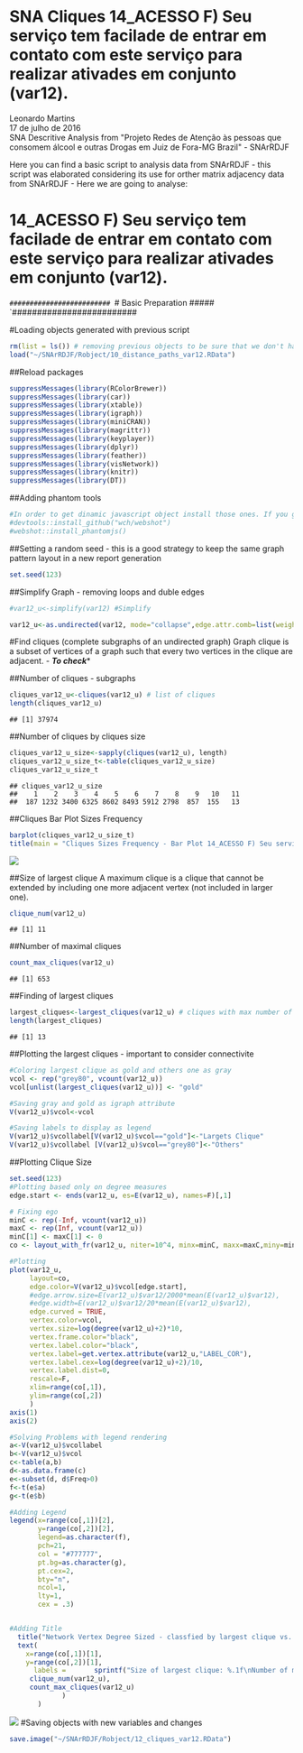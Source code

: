 # SNA Cliques 14_ACESSO F) Seu serviço tem facilade de entrar em contato com este serviço para realizar ativades em conjunto (var12).
Leonardo Martins  
17 de julho de 2016  
SNA Descritive Analysis from "Projeto Redes de Atenção às pessoas que consomem álcool e outras Drogas em Juiz de Fora-MG   Brazil"  - SNArRDJF

Here you can find a basic script to analysis data from SNArRDJF - this script was elaborated considering its use for orther matrix adjacency data from SNArRDJF - Here we are going to analyse:

# 14_ACESSO F) Seu serviço tem facilade de entrar em contato com este serviço para realizar ativades em conjunto (var12).

`#########################
`# Basic Preparation #####
`#########################

#Loading objects generated with previous script 

```r
rm(list = ls()) # removing previous objects to be sure that we don't have objects conflicts name
load("~/SNArRDJF/Robject/10_distance_paths_var12.RData")
```
##Reload packages

```r
suppressMessages(library(RColorBrewer))
suppressMessages(library(car))
suppressMessages(library(xtable))
suppressMessages(library(igraph))
suppressMessages(library(miniCRAN))
suppressMessages(library(magrittr))
suppressMessages(library(keyplayer))
suppressMessages(library(dplyr))
suppressMessages(library(feather))
suppressMessages(library(visNetwork))
suppressMessages(library(knitr))
suppressMessages(library(DT))
```
##Adding phantom tools

```r
#In order to get dinamic javascript object install those ones. If you get problems installing go to Stackoverflow.com and type your error to discover what to do. In some cases the libraries need to be intalled in outside R libs.
#devtools::install_github("wch/webshot")
#webshot::install_phantomjs()
```
##Setting a random seed - this is a good strategy to keep the same graph pattern layout in a new report generation

```r
set.seed(123)
```

##Simplify Graph - removing loops and duble edges 

```r
#var12_u<-simplify(var12) #Simplify

var12_u<-as.undirected(var12, mode="collapse",edge.attr.comb=list(weight="mean","ignore"))
```

#Find cliques (complete subgraphs of an undirected graph)
Graph clique is a subset of vertices of a graph such that every two vertices in the clique are adjacent. - ***To check****

##Number of cliques - subgraphs

```r
cliques_var12_u<-cliques(var12_u) # list of cliques 
length(cliques_var12_u)
```

```
## [1] 37974
```
##Number of cliques by cliques size

```r
cliques_var12_u_size<-sapply(cliques(var12_u), length) 
cliques_var12_u_size_t<-table(cliques_var12_u_size)
cliques_var12_u_size_t
```

```
## cliques_var12_u_size
##    1    2    3    4    5    6    7    8    9   10   11 
##  187 1232 3400 6325 8602 8493 5912 2798  857  155   13
```

##Cliques Bar Plot Sizes Frequency

```r
barplot(cliques_var12_u_size_t)
title(main = "Cliques Sizes Frequency - Bar Plot 14_ACESSO F) Seu serviço tem facilade de entrar em contato com este serviço para realizar ativades em conjunto (var12).", font.main = 4)
```

![](14_ACESSO_F_entrar_em_contato_ara_realizar_ativades_12_cliques_files/figure-html/unnamed-chunk-8-1.png)<!-- -->

##Size of largest clique 
A maximum clique is a clique that cannot be extended by including one more adjacent vertex (not included in larger one). 

```r
clique_num(var12_u)
```

```
## [1] 11
```
##Number of maximal cliques

```r
count_max_cliques(var12_u)
```

```
## [1] 653
```
##Finding of largest cliques

```r
largest_cliques<-largest_cliques(var12_u) # cliques with max number of nodes
length(largest_cliques)
```

```
## [1] 13
```

##Plotting the largest cliques - important to consider connectivite 

```r
#Coloring largest clique as gold and others one as gray
vcol <- rep("grey80", vcount(var12_u))
vcol[unlist(largest_cliques(var12_u))] <- "gold"

#Saving gray and gold as igraph attribute
V(var12_u)$vcol<-vcol

#Saving labels to display as legend
V(var12_u)$vcollabel[V(var12_u)$vcol=="gold"]<-"Largets Clique"
V(var12_u)$vcollabel [V(var12_u)$vcol=="grey80"]<-"Others"
```
##Plotting Clique Size

```r
set.seed(123)
#Plotting based only on degree measures 
edge.start <- ends(var12_u, es=E(var12_u), names=F)[,1]

# Fixing ego
minC <- rep(-Inf, vcount(var12_u))
maxC <- rep(Inf, vcount(var12_u))
minC[1] <- maxC[1] <- 0
co <- layout_with_fr(var12_u, niter=10^4, minx=minC, maxx=maxC,miny=minC, maxy=maxC, weights=E(var12_u)$var12)

#Plotting
plot(var12_u, 
     layout=co,
     edge.color=V(var12_u)$vcol[edge.start],
     #edge.arrow.size=E(var12_u)$var12/2000*mean(E(var12_u)$var12),
     #edge.width=E(var12_u)$var12/20*mean(E(var12_u)$var12),
     edge.curved = TRUE,
     vertex.color=vcol,
     vertex.size=log(degree(var12_u)+2)*10,
     vertex.frame.color="black",
     vertex.label.color="black",
     vertex.label=get.vertex.attribute(var12_u,"LABEL_COR"),
     vertex.label.cex=log(degree(var12_u)+2)/10,
     vertex.label.dist=0,
     rescale=F,
     xlim=range(co[,1]), 
     ylim=range(co[,2])
     )
axis(1)
axis(2)

#Solving Problems with legend rendering 
a<-V(var12_u)$vcollabel
b<-V(var12_u)$vcol
c<-table(a,b)
d<-as.data.frame(c)
e<-subset(d, d$Freq>0)
f<-t(e$a)
g<-t(e$b)

#Adding Legend
legend(x=range(co[,1])[2], 
       y=range(co[,2])[2],
       legend=as.character(f),
       pch=21,
       col = "#777777", 
       pt.bg=as.character(g),
       pt.cex=2,
       bty="n", 
       ncol=1,
       lty=1,
       cex = .3)


#Adding Title
  title("Network Vertex Degree Sized - classfied by largest clique vs. others", sub = "Source: from authors ")  
  text( 
    x=range(co[,1])[1],
    y=range(co[,2])[1], 
      labels =       sprintf("Size of largest clique: %.1f\nNumber of maximal cliques: %.1f",
     clique_num(var12_u), 
     count_max_cliques(var12_u)
             )
       )
```

![](14_ACESSO_F_entrar_em_contato_ara_realizar_ativades_12_cliques_files/figure-html/unnamed-chunk-13-1.png)<!-- -->
#Saving objects with new variables and changes

```r
save.image("~/SNArRDJF/Robject/12_cliques_var12.RData") 
```



